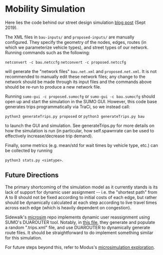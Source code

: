 # Mobility Simulation

Here lies the code behind our street design simulation [blog post](https://medium.com/sidewalk-talk/https-medium-com-sidewalk-talk-street-sim-33da7e1a8ffb) (Sept 2019).

The XML files in `bau-inputs/` and `proposed-inputs/` are manually configured. They specify the geometry of the nodes, edges, routes (in which we parameterize vehicle types), and street types of our network. Running commands such as the following:

`netconvert -c bau.netccfg`
`netconvert -c proposed.netccfg` 

will generate the "network files" `bau.net.xml` and `proposed.net.xml`. It is not recommended to manually edit these network files; any change to the network should be made through its input files and the commands above should be re-run to produce a new network file. 

Running `sumo-gui -c proposed.sumocfg` or `sumo-gui -c bau.sumocfg` should open up and start the simulation in the SUMO GUI. However, this code base generates trips programmatically via TraCi, so we instead call:

`python3 generateTrips.py proposed` or
`python3 generateTrips.py bau`

to launch the GUI and simulation. See generateTrips.py for more details on how the simulation is run (in particular, how self.spawnrate can be used to effectively increase/decrease trip demand). 

Finally, some metrics (e.g. mean/std for wait times by vehicle type, etc.) can be collected by running 

`python3 stats.py <simtype>`.

## Future Directions

The primary shortcoming of the simulation model as it currently stands is its lack of support for dynamic user assignment -- i.e. the "shortest path" from A to B should not be fixed according to initial costs of each edge, but rather should be dynamically calculated at each step according to live travel times across each edge (which is heavily dependent on congestion). 

Sidewalk's [microsim](https://github.com/sidewalklabs/microsim/blob/master/) repo implements dynamic user reassignment using SUMO's DUAROUTER tool. Notably, in [this file](https://github.com/sidewalklabs/microsim/blob/master/random_generation.py), they generate and populate a random ".trips.xml" file, and use DUAROUTER to dynamically generate route files. It should be straightforward to do implement something similar for this simulation.

For future steps beyond this, refer to Modus's [microsimulation exploration](https://docs.google.com/document/d/1Tgy8h9XqMA7UA5AxusY4WbpgvU0immNiMku3BgsiElA/edit?usp=sharing). 

